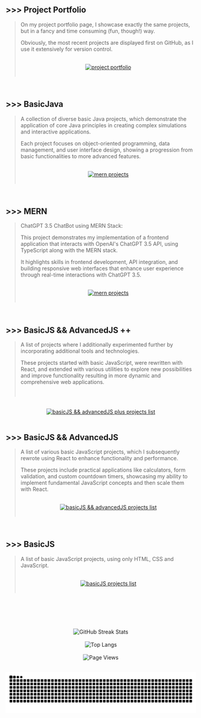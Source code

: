 ## >>> Project Portfolio

> On my project portfolio page, I showcase exactly the same projects, but in a fancy and time consuming (fun, though!) way.
>
> Obviously, the most recent projects are displayed first on GitHub, as I use it extensively for version control.
>
> <br>
>
> <div align="center">
>  <a href="https://shcoobz.github.io/">
>    <img src="https://img.shields.io/badge/project_portfolio-Link-28a745?style=for-the-badge&logo=github" alt="project portfolio"/>
>  </a>
> </div>
>
> <br>

<br>

## >>> BasicJava

> A collection of diverse basic Java projects, which demonstrate the application of core Java principles
> in creating complex simulations and interactive applications.
>
> Each project focuses on object-oriented programming, data management, and user interface design, showing
> a progression from basic functionalities to more advanced features.
>
> <br>
>
> <div align="center">
>  <a href="https://github.com/Shcoobz/list_basicJava-projects">
>    <img src="https://img.shields.io/badge/basicJava_projects-List-28a745?style=for-the-badge&logo=github" alt="mern projects"/>
>   </a>
> </div>
>
> <br>

<br>

## >>> MERN

> ChatGPT 3.5 ChatBot using MERN Stack:
>
> This project demonstrates my implementation of a frontend application that interacts with OpenAI's ChatGPT 3.5 API, using TypeScript along with the MERN stack.
>
> It highlights skills in frontend development, API integration, and building responsive web interfaces that enhance user experience through real-time interactions with ChatGPT 3.5.
>
> <br>
>
> <div align="center">
>   <a href="https://github.com/Shcoobz/list_mern-projects">
>     <img src="https://img.shields.io/badge/mern_projects-List-28a745?style=for-the-badge&logo=github" alt="mern projects"/>
>    </a>
> </div>
>
> <br>

<br>

## >>> BasicJS && AdvancedJS ++

> A list of projects where I additionally experimented further by incorporating additional tools and technologies.
>
> These projects started with basic JavaScript, were rewritten with React, and extended with various utilities to explore new possibilities and improve functionality resulting in more dynamic and comprehensive web applications.
>
> <br>

<br>

<div align="center">
  <a href="https://github.com/Shcoobz/list_basicJS-and-advancedJS-plus-projects">
    <img src="https://img.shields.io/badge/basicJS_and_advancedJS_++_projects-List-28a745?style=for-the-badge&logo=github" alt="basicJS && advancedJS plus projects list"/>
  </a>
</div>

<br>

## >>> BasicJS && AdvancedJS

> A list of various basic JavaScript projects, which I subsequently rewrote using React to enhance functionality and performance.
>
> These projects include practical applications like calculators, form validation, and custom countdown timers, showcasing my ability to implement fundamental JavaScript concepts and then scale them with React.
>
> <br>
>
> <div align="center">
>   <a href="https://github.com/Shcoobz/list_basicJS-and-advancedJS-projects">
>     <img src="https://img.shields.io/badge/basicJS_and_advancedJS_projects-List-28a745?style=for-the-badge&logo=github" alt="basicJS && advancedJS projects list"/>
>   </a>
> </div>
>
> <br>

<br>

## >>> BasicJS

> A list of basic JavaScript projects, using only HTML, CSS and JavaScript.
>
> <br>
>
> <div align="center">
>   <a href="https://github.com/Shcoobz/list_basicJS-projects">
>     <img src="https://img.shields.io/badge/basicJS_projects-List-28a745?style=for-the-badge&logo=github" alt="basicJS projects list"/>
>   </a>
> </div>
>
> <br>

<br>

<br>

##

<br>

<!-- GitHub Streak Stats -->
<div align="center">
  <img src="https://github-readme-streak-stats.herokuapp.com/?user=Shcoobz&theme=dark" alt="GitHub Streak Stats"/>
</div>

<br>

<!-- Most used languages -->
<div align="center">
  <img src="https://github-readme-stats.vercel.app/api/top-langs/?username=Shcoobz&layout=compact&theme=dark" alt="Top Langs"/>
</div>

<br>

<!-- WakaTime badge for weekly coding activity -->
<!-- <div align="center">
  <a href="https://wakatime.com/@Shcoobz">
    <img src="https://github-readme-stats.vercel.app/api/wakatime?username=Shcoobz&layout=compact&theme=dark" alt="WakaTime Stats"/>
  </a>
</div>

<br> -->

<!-- Visitor counter -->
<div align="center">
   <img src="https://komarev.com/ghpvc/?username=Shcoobz&style=for-the-badge&color=28A745&label=Page+Views" alt="Page Views"/>
</div>

##

<!-- Snake eating commits -->
<div align="center">
<img alt="GitHub Snake" src="https://raw.githubusercontent.com/Shcoobz/Shcoobz/output/github-contribution-grid-snake-dark.svg" />
</div>
